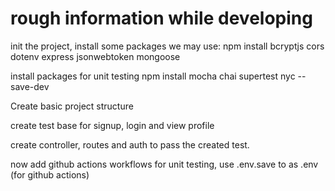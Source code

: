 # rough information while developing

init the project,
install some packages we may use:
npm install bcryptjs cors dotenv express jsonwebtoken mongoose

install packages for unit testing
npm install mocha chai supertest nyc --save-dev

Create basic project structure

create test base for signup, login and view profile

create controller, routes and auth to pass the created test.

now add github actions workflows for unit testing, use .env.save to as .env (for github actions)